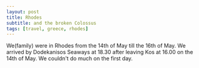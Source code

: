 ```yaml
---
layout: post
title: Rhodes
subtitle: and the broken Colossus
tags: [travel, greece, rhodes]
---
```


We(family) were in Rhodes from the 14th of May till the 16th of May. We arrived by Dodekanisos Seaways at 18.30 after leaving Kos at 16.00 on the 14th of May. We couldn't do much on the first day.